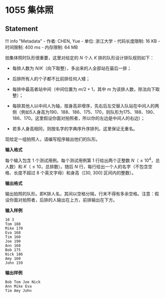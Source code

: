 
# 1055 集体照

## Statement

!!! info "Metadata"
    - 作者: CHEN, Yue
    - 单位: 浙江大学
    - 代码长度限制: 16 KB
    - 时间限制: 400 ms
    - 内存限制: 64 MB

拍集体照时队形很重要，这里对给定的 $N$ 个人 $K$ 排的队形设计排队规则如下：

- 每排人数为 $N/K$（向下取整），多出来的人全部站在最后一排；

- 后排所有人的个子都不比前排任何人矮；

- 每排中最高者站中间（中间位置为 $m/2+1$，其中 $m$ 为该排人数，除法向下取整）；

- 每排其他人以中间人为轴，按身高非增序，先右后左交替入队站在中间人的两侧（例如5人身高为190、188、186、175、170，则队形为175、188、190、186、170。这里假设你面对拍照者，所以你的左边是中间人的右边）；

- 若多人身高相同，则按名字的字典序升序排列。这里保证无重名。

现给定一组拍照人，请编写程序输出他们的队形。

**输入格式**

每个输入包含 1 个测试用例。每个测试用例第 1 行给出两个正整数 $N$（$\le 10^4$，总人数）和 $K$（$\le 10$，总排数）。随后 $N$ 行，每行给出一个人的名字（不包含空格、长度不超过 8 个英文字母）和身高（[30, 300] 区间内的整数）。

**输出格式**

输出拍照的队形。即K排人名，其间以空格分隔，行末不得有多余空格。注意：假设你面对拍照者，后排的人输出在上方，前排输出在下方。

**输入样例**
```plaintext
10 3
Tom 188
Mike 170
Eva 168
Tim 160
Joe 190
Ann 168
Bob 175
Nick 186
Amy 160
John 159
```

**输出样例**
```plaintext
Bob Tom Joe Nick
Ann Mike Eva
Tim Amy John
```

